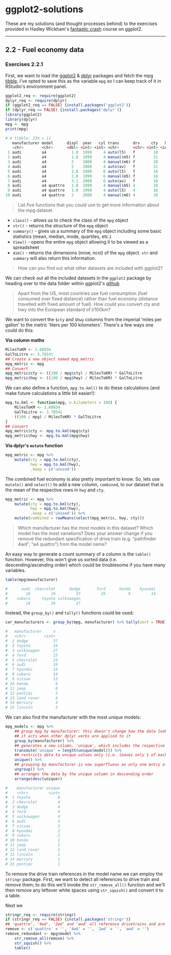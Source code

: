 # ggplot2-solutions

These are my solutions (and thought processes behind) to the exercises provided 
in Hadley Wickham's [fantastic crash](https://ggplot2-book.org/) course on ggplot2.

---

## 2.2 - Fuel economy data
### Exercises 2.2.1

First, we want to load the [ggplot2](https://ggplot2.tidyverse.org/) & 
[dplyr](https://dplyr.tidyverse.org/) packages and fetch the mpg [tibble](https://tibble.tidyverse.org/).
I've opted to save this as the variable `mpg` so I can keep track of it in RStudio's environment panel.

```R
ggplot2_req <- require(ggplot2)
dplyr_req <- require(dplyr)
if (ggplot2_req == FALSE) {install.packages('ggplot2')}
if (dplyr_req == FALSE) {install.packages('dplyr')}
library(ggplot2)
library(dplyr)
mpg <- mpg
print(mpg)
```
```R
# A tibble: 234 × 11
   manufacturer model      displ  year   cyl trans      drv     cty   hwy fl    class  
   <chr>        <chr>      <dbl> <int> <int> <chr>      <chr> <int> <int> <chr> <chr>  
 1 audi         a4           1.8  1999     4 auto(l5)   f        18    29 p     compact
 2 audi         a4           1.8  1999     4 manual(m5) f        21    29 p     compact
 3 audi         a4           2    2008     4 manual(m6) f        20    31 p     compact
 4 audi         a4           2    2008     4 auto(av)   f        21    30 p     compact
 5 audi         a4           2.8  1999     6 auto(l5)   f        16    26 p     compact
 6 audi         a4           2.8  1999     6 manual(m5) f        18    26 p     compact
 7 audi         a4           3.1  2008     6 auto(av)   f        18    27 p     compact
 8 audi         a4 quattro   1.8  1999     4 manual(m5) 4        18    26 p     compact
 9 audi         a4 quattro   1.8  1999     4 auto(l5)   4        16    25 p     compact
10 audi         a4 quattro   2    2008     4 manual(m6) 4        20    28 p     compact
```



>List five functions that you could use to get more information about the mpg dataset.

* `class()` - allows us to check the class of the `mpg` object
* `str()` - returns the structure of the `mpg` object
* `summary()` - gives us a summary of the `mpg` object including some basic statistics (mean, median, mode, quartiles, etc.)
* `View()` - opens the entire `mpg` object allowing it to be viewed as a spreadsheet
* `dim()` - returns the dimensions (nrow, ncol) of the `mpg` object. `str` and `summary` will also return this information.



>How can you find out what other datasets are included with ggplot2?

We can check out all the included datasets in the `ggplot2` package by 
heading over to the data folder within 
ggplot2's [github](https://github.com/tidyverse/ggplot2/tree/main/data)



>Apart from the US, most countries use fuel consumption (fuel consumed over fixed distance) 
rather than fuel economy (distance travelled with fixed amount of fuel). 
How could you convert cty and hwy into the European standard of l/100km?

We want to convert the `$cty` and `$hwy` columns from the imperial 
'miles per gallon' to the metric 'liters per 100 kilometers'.
There's a few ways one could do this:

**Via column maths**
```R
MilesToKM <- 1.60934
GalToLitre <- 3.78541
## Create a new object named mpg_metric
mpg_metric <- mpg
## Convert
mpg_metric$cty <- ((100 / mpg$cty) / MilesToKM) * GalToLitre
mpg_metric$hwy <- ((100 / mpg$hwy) / MilesToKM) * GalToLitre
```

We can also define a function, `mpg.to.kml()` to do these calculations 
(and make future calculations a little bit easier!):
```R
mpg.to.kml <- function(mpg, n.kilometers = 100) {
    MilesToKM <- 1.60934
    GalToLitre <- 3.78541
    ((100 / mpg) / MilesToKM) * GalToLitre
}
## Convert
mpg_metric$cty <- mpg.to.kml(mpg$cty)
mpg_metric$hwy <- mpg.to.kml(mpg$hwy)
```



**Via dplyr's `mutate` function**
```R
mpg_metric <- mpg %>%
    mutate(cty = mpg.to.kml(cty),
           hwy = mpg.to.kml(hwy),
           .keep = c('unused'))
```

The combined fuel economy is also pretty important to know. So, lets use `mutate()` and 
`select()` to add a new column, `combined`, to our dataset that is the mean of the 
respective rows in `hwy` and `cty`. 

```R
mpg_metric <- mpg %>%
    mutate(cty = mpg.to.kml(cty),
           hwy = mpg.to.kml(hwy),
           .keep = c('unused')) %>%
    mutate(combined = rowMeans(select(mpg_metric, hwy, cty)))
```



>Which manufacturer has the most models in this dataset? Which model has the most variations? 
Does your answer change if you remove the redundant specification of drive train (e.g. “pathfinder 4wd”, “a4 quattro”) from the model name?

An easy way to generate a count summary of a column is the `table()` function. 
However, this won't give us sorted data (i.e. descending/ascending order) which could be troublesome if you have many variables.
```R
table(mpg$manufacturer)

#      audi  chevrolet      dodge       ford      honda    hyundai       jeep land rover    lincoln    mercury     nissan    pontiac 
#        18         19         37         25          9         14          8          4          3          4         13          5 
#    subaru     toyota volkswagen 
#        14         34         27 
```

Instead, the `group_by()` and `tally()` functions could be used:
```R
car_manufacturers <- group_by(mpg, manufacturer) %>% tally(sort = TRUE)

#   manufacturer     n
#   <chr>        <int>
#  1 dodge           37
#  2 toyota          34
#  3 volkswagen      27
#  4 ford            25
#  5 chevrolet       19
#  6 audi            18
#  7 hyundai         14
#  8 subaru          14
#  9 nissan          13
# 10 honda            9
# 11 jeep             8
# 12 pontiac          5
# 13 land rover       4
# 14 mercury          4
# 15 lincoln          3
```

We can also find the manufacturer with the most *unique* models:
```R
mpg_models <- mpg %>%
    ## group mpg by manufacturer; this doesn't change how the data looks but how 
    ## it acts when other dplyr verbs are applied to it
    group_by(manufacturer) %>%
    ## generates a new column, 'unique', which includes the respective manufacturer's number of unique models
    transmute('unique' = length(unique(model))) %>%
    ## restricts data to unique values only (i.e. leaves only 1 of each manufacturer)
    unique() %>%
    ## grouping by manufacturer is now superfluous as only one entry of each manufacturer is in the data frame
    ungroup() %>%
    ## arranges the data by the unique column in descending order
    arrange(desc(unique))

#    manufacturer unique
#    <chr>         <int>
#  1 toyota            6
#  2 chevrolet         4
#  3 dodge             4
#  4 ford              4
#  5 volkswagen        4
#  6 audi              3
#  7 nissan            3
#  8 hyundai           2
#  9 subaru            2
# 10 honda             1
# 11 jeep              1
# 12 land rover        1
# 13 lincoln           1
# 14 mercury           1
# 15 pontiac           1
```


To remove the drive train references in the model name we can employ the `stringr` package. 
First, we want to detect all references to drive train and remove them; to do this
we'll invoke the `str_remove_all()` function and we'll then remove any leftover
white spaces using `str_squish()` and convert it to a table.

Next we
```R
stringr_req <- require(stringr)
if (stringr_req == FALSE) {install.packages('stringr')}
## 'quattro', '4wd', '2wd' and 'awd' all reference drivetrains and are thus redundant
remove <- c('quattro' = '', '4wd' = '', '2wd' = '', 'awd' = '')
remove_redundant <- mpg$model %>%
    str_remove_all(remove) %>%
    str_squish() %>%
    table()

